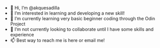 - 👋 Hi, I’m @akquesadilla
- 👀 I’m interested in learning and developing a new skill!
- 🌱 I’m currently learning very basic beginner coding through the Odin Project
- 💞️ I’m not currently looking to collaborate until I have some skills and experience
- 📫 Best way to reach me is here or email me!

<!---
akquesadilla/akquesadilla is a ✨ special ✨ repository because its `README.md` (this file) appears on your GitHub profile.
You can click the Preview link to take a look at your changes.
--->
